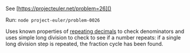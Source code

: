 See [https://projecteuler.net/problem=26]()

Run: `node project-euler/problem-0026`

Uses known properties of [repeating decimals](https://en.wikipedia.org/wiki/Repeating_decimal) to check denominators and uses simple long division to check to see if a number repeats: if a single long division step is repeated, the fraction cycle has been found. 